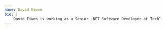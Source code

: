 ```yaml
---
name: David Eiwen
bio: |
    David Eiwen is working as a Senior .NET Software Developer at TechTalk since 2017. With a background in multiple tech stacks and a personal interest in building applications since age 12, he loves learning about new technology and how to utilize it to build great software.
---
```

